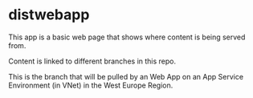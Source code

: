 # distwebapp

This app is a basic web page that shows where content is being served from.

Content is linked to different branches in this repo.

This is the branch that will be pulled by an Web App on an App Service Environment (in VNet) in the West Europe Region.